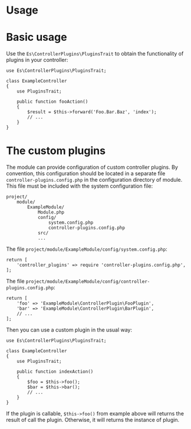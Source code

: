 Usage
=====

# Basic usage

Use the `Es\ControllerPlugins\PluginsTrait` to obtain the functionality of 
plugins in your controller:
```
use Es\ControllerPlugins\PluginsTrait;

class ExampleController
{
    use PluginsTrait;

    public function fooAction()
    {
        $result = $this->forward('Foo.Bar.Baz', 'index');
        // ...
    }
}
```

# The custom plugins

The module can provide configuration of custom controller plugins. By convention,
this configuration should be located in a separate file `controller-plugins.config.php`
in the configuration directory of module. This file must be included with the
system configuration file:
```
project/
    module/
        ExampleModule/
            Module.php
            config/
                system.config.php
                controller-plugins.config.php
            src/
            ...
```

The file `project/module/ExampleModule/config/system.config.php`:
```
return [
    'controller_plugins' => require 'controller-plugins.config.php',
];
```

The file `project/module/ExampleModule/config/controller-plugins.config.php`:
```
return [
    'foo' => 'ExampleModule\ControllerPlugin\FooPlugin',
    'bar' => 'ExampleModule\ControllerPlugin\BarPlugin',
    // ...
];
``` 

Then you can use a custom plugin in the usual way:
```
use Es\ControllerPlugins\PluginsTrait;

class ExampleController
{
    use PluginsTrait;

    public function indexAction()
    {
        $foo = $this->foo();
        $bar = $this->bar();
        // ...
    }
}
```
If the plugin is callable, `$this->foo()` from example above will returns the 
result of call the plugin. Otherwise, it will returns the instance of plugin.
